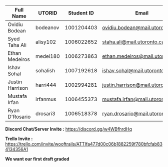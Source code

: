 | Full Name | UTORID | Student ID | Email | Best Way to Contact | Discord Username|
|-----------|--------|------------|-------|---------------------|------------------|
|Ovidiu Bodean|bodeanov|1001204403|ovidiu.bodean@mail.utoronto.ca|9054628186|ovi#1878|
|Syed Taha Ali|alisy102|1006022652 |staha.ali@mail.utoronto.ca|6479160298|Tahali#4103|
|Ethan Medeiros|medei180|1006273863|ethan.medeiros@mail.utoronto.ca|6476770493|K00lAid#7705|
|Ishav Sohal|sohalish|1007192618|ishav.sohal@mail.utoronto.ca|6477872609|Ishav Sohal#9043|
|Justin Harrison|harri444|1002994281|justin.harrison@mail.utoronto.ca|6139812840|Potato Diet#8800|
|Mustafa Irfan|irfanmus|1006455373|mustafa.irfan@mail.utoronto.ca |6476760012|Moose1#1467|
|Ryan D'Rosario|drosari3|1006518378|ryan.drosario@mail.utoronto.ca |6478938501|ProtoZero#9786|

**Discord Chat/Server Invite :** https://discord.gg/w4WBfhrdHq

**Trello Invite :** https://trello.com/invite/wooftrails/ATTIfa477d00c06b1882259f780bfcfab834134356A1

**We want our first draft graded**
